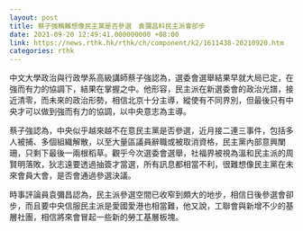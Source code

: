 ```yaml
---
layout: post
title: 蔡子強稱難想像民主黨是否參選　袁彌昌料民主派會卻步
date: 2021-09-20 12:49:41.000000000 +08:00
link: https://news.rthk.hk/rthk/ch/component/k2/1611438-20210920.htm
categories: rthk
---
```


中文大學政治與行政學系高級講師蔡子強認為，選委會選舉結果早就大局已定，在強而有力的協調下，結果在掌握之中。他形容，民主派在新選委會的政治光譜，接近清零，而未來的政治形勢，相信北京十分主導，縱使有不同界別，但最後只有中央才可以做到強而有力的協調，以中央意志為主導。

蔡子強認為，中央似乎越來越不在意民主黨是否參選，近月接二連三事件，包括多人被捕、多個組織解散，以至大量區議員辭職或被取消資格，民主黨內部意興闌珊，只剩下最後一兩根稻草。觀乎今次選委會選舉，社福界被視為溫和民主派的周賢明落敗，狄志遠要透過抽簽才當選，所有訊息都相當不利，很難想像民主黨在未來會員大會，是否會通過參選決議。

時事評論員袁彌昌認為，民主派參選空間已收窄到頗大的地步，相信日後參選會卻步，而且要中央信服民主派是愛國愛港也相當難，他又說，工聯會與新增不少的基層社團，相信將來會冒起一些新的勞工基層板塊。
